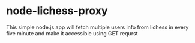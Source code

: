 # node-lichess-proxy
This simple node.js app will fetch multiple users info from lichess in every five minute and make it accessible using GET requrst
